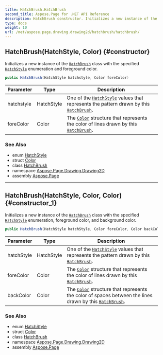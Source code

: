 ```yaml
---
title: HatchBrush.HatchBrush
second_title: Aspose.Page for .NET API Reference
description: HatchBrush constructor. Initializes a new instance of the HatchBrush class with the specified HatchStyle enumeration and foreground color
type: docs
weight: 10
url: /net/aspose.page.drawing.drawing2d/hatchbrush/hatchbrush/
---
```

## HatchBrush(HatchStyle, Color) {#constructor}

Initializes a new instance of the [`HatchBrush`](../) class with the specified [`HatchStyle`](../../hatchstyle/) enumeration and foreground color.

```csharp
public HatchBrush(HatchStyle hatchstyle, Color foreColor)
```

| Parameter | Type | Description |
| --- | --- | --- |
| hatchstyle | HatchStyle | One of the [`HatchStyle`](../../hatchstyle/) values that represents the pattern drawn by this [`HatchBrush`](../). |
| foreColor | Color | The [`Color`](../../../aspose.page.drawing/color/) structure that represents the color of lines drawn by this [`HatchBrush`](../). |

### See Also

* enum [HatchStyle](../../hatchstyle/)
* struct [Color](../../../aspose.page.drawing/color/)
* class [HatchBrush](../)
* namespace [Aspose.Page.Drawing.Drawing2D](../../hatchbrush/)
* assembly [Aspose.Page](../../../)

---

## HatchBrush(HatchStyle, Color, Color) {#constructor_1}

Initializes a new instance of the [`HatchBrush`](../) class with the specified [`HatchStyle`](../../hatchstyle/) enumeration, foreground color, and background color.

```csharp
public HatchBrush(HatchStyle hatchStyle, Color foreColor, Color backColor)
```

| Parameter | Type | Description |
| --- | --- | --- |
| hatchStyle | HatchStyle | One of the [`HatchStyle`](../../hatchstyle/) values that represents the pattern drawn by this [`HatchBrush`](../). |
| foreColor | Color | The [`Color`](../../../aspose.page.drawing/color/) structure that represents the color of lines drawn by this [`HatchBrush`](../). |
| backColor | Color | The [`Color`](../../../aspose.page.drawing/color/) structure that represents the color of spaces between the lines drawn by this [`HatchBrush`](../). |

### See Also

* enum [HatchStyle](../../hatchstyle/)
* struct [Color](../../../aspose.page.drawing/color/)
* class [HatchBrush](../)
* namespace [Aspose.Page.Drawing.Drawing2D](../../hatchbrush/)
* assembly [Aspose.Page](../../../)


